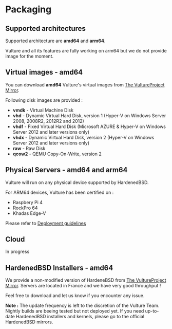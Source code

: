 # Packaging

## Supported architectures

Supported architecture are **amd64** and **arm64**.

Vulture and all its features are fully working on arm64 but we do not provide image for the moment.

## Virtual images - amd64

You can download **amd64** Vulture's virtual images from [The VultureProject Mirror](http://hbsd.vultureproject.org/13-stable/amd64/BUILD-LATEST/).

Following disk images are provided :

 - **vmdk**    -  Virtual Machine Disk
 - **vhd**     -  Dynamic Virtual Hard Disk, version 1 (Hyper-V on Windows Server 2008, 2008R2, 2012R2 and 2012)
 - **vhdf**    -  Fixed Virtual Hard Disk (Microsoft AZURE & Hyper-V on Windows Server 2012 and later versions only)
 - **vhdx**    -  Dynamic Virtual Hard Disk, version 2 (Hyper-V on Windows Server 2012 and later versions only)
 - **raw**     -  Raw Disk
 - **qcow2**   -  QEMU Copy-On-Write, version 2

## Physical Servers - amd64 and arm64

Vulture will run on any physical device supported by HardenedBSD.

For ARM64 devices, Vulture has been certified on :

 - Raspbery Pi 4
 - RockPro 64
 - Khadas Edge-V

Please refer to [Deployment guidelines](deploy.md)

## Cloud

In progress

## HardenedBSD Installers - amd64

We provide a non-modified version of HardeneBSD from [The VultureProject Mirror](http://hbsd.vultureproject.org/13-stable/amd64/BUILD-LATEST/). Servers are located in France and we have very good throughput !

Feel free to download and let us know if you encounter any issue.

**Note :** The update frequency is left to the discretion of the Vulture Team. Nightly builds are beeing tested but not deployed yet. If you need up-to-date HardenedBSD installers and kernels, please go to the official HardenedBSD mirrors.

